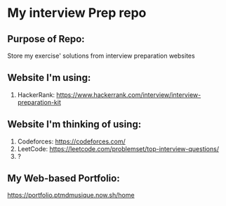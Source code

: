 # My interview Prep repo
## Purpose of Repo:
Store my exercise' solutions from interview preparation websites
## Website I'm using:
1. HackerRank: https://www.hackerrank.com/interview/interview-preparation-kit
## Website I'm thinking of using:
1. Codeforces: https://codeforces.com/
2. LeetCode: https://leetcode.com/problemset/top-interview-questions/
3. ?

## My Web-based Portfolio:
https://portfolio.ptmdmusique.now.sh/home
